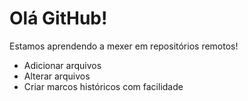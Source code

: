 # Olá GitHub!

Estamos aprendendo a mexer em repositórios remotos!

- Adicionar arquivos
- Alterar arquivos
- Criar marcos históricos com facilidade

